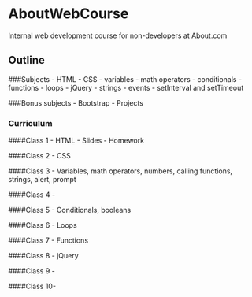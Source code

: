 # AboutWebCourse
Internal web development course for non-developers at About.com


## Outline

###Subjects
    - HTML
    - CSS
    - variables
    - math operators
    - conditionals
    - functions
    - loops
    - jQuery
    - strings
    - events
    - setInterval and setTimeout

###Bonus subjects
    - Bootstrap
    - Projects

### Curriculum    
####Class 1 - HTML
    - Slides 
    - Homework

####Class 2 - CSS

####Class 3 - Variables, math operators, numbers, calling functions, strings, alert, prompt

####Class 4 - 

####Class 5 - Conditionals, booleans

####Class 6 - Loops

####Class 7 - Functions

####Class 8 - jQuery

####Class 9 - 

####Class 10-

